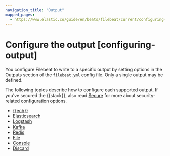 ```yaml
---
navigation_title: "Output"
mapped_pages:
  - https://www.elastic.co/guide/en/beats/filebeat/current/configuring-output.html
---
```


# Configure the output [configuring-output]


You configure Filebeat to write to a specific output by setting options in the Outputs section of the `filebeat.yml` config file. Only a single output may be defined.

The following topics describe how to configure each supported output. If you’ve secured the {{stack}}, also read [Secure](/reference/filebeat/securing-filebeat.md) for more about security-related configuration options.

* [{{ech}}](/reference/filebeat/configure-cloud-id.md)
* [Elasticsearch](/reference/filebeat/elasticsearch-output.md)
* [Logstash](/reference/filebeat/logstash-output.md)
* [Kafka](/reference/filebeat/kafka-output.md)
* [Redis](/reference/filebeat/redis-output.md)
* [File](/reference/filebeat/file-output.md)
* [Console](/reference/filebeat/console-output.md)
* [Discard](/reference/filebeat/discard-output.md)










